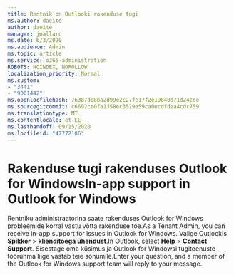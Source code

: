```yaml
---
title: Rentnik on Outlooki rakenduse tugi
ms.author: daeite
author: daeite
manager: joallard
ms.date: 6/3/2020
ms.audience: Admin
ms.topic: article
ms.service: o365-administration
ROBOTS: NOINDEX, NOFOLLOW
localization_priority: Normal
ms.custom:
- "3441"
- "9001442"
ms.openlocfilehash: 76387d08ba2d99e2c27fe17f2e19840d71d24cde
ms.sourcegitcommit: c6692ce0fa1358ec3529e59ca0ecdfdea4cdc759
ms.translationtype: MT
ms.contentlocale: et-EE
ms.lasthandoff: 09/15/2020
ms.locfileid: "47772186"
---
```

# <a name="in-app-support-in-outlook-for-windows"></a><span data-ttu-id="07854-102">Rakenduse tugi rakenduses Outlook for Windows</span><span class="sxs-lookup"><span data-stu-id="07854-102">In-app support in Outlook for Windows</span></span>

<span data-ttu-id="07854-103">Rentniku administraatorina saate rakenduses Outlook for Windows probleemide korral vastu võtta rakenduse toe.</span><span class="sxs-lookup"><span data-stu-id="07854-103">As a Tenant Admin, you can receive in-app support for issues in Outlook for Windows.</span></span> <span data-ttu-id="07854-104">Valige Outlookis **Spikker**  >  **klienditoega ühendust**.</span><span class="sxs-lookup"><span data-stu-id="07854-104">In Outlook, select **Help** > **Contact Support**.</span></span> <span data-ttu-id="07854-105">Sisestage oma küsimus ja Outlook for Windowsi tugiteenuste töörühma liige vastab teie sõnumile.</span><span class="sxs-lookup"><span data-stu-id="07854-105">Enter your question, and a member of the Outlook for Windows support team will reply to your message.</span></span>